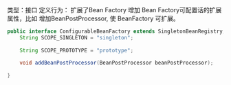 类型：接口
定义行为：
扩展了Bean Factory 增加 Bean Factory可配置话的扩展属性，比如 增加BeanPostProcessor,
使 BeanFactory 可扩展。 

```java
public interface ConfigurableBeanFactory extends SingletonBeanRegistry, HierarchicalBeanFactory {  
    String SCOPE_SINGLETON = "singleton";  
  
    String SCOPE_PROTOTYPE = "prototype";  
  
    void addBeanPostProcessor(BeanPostProcessor beanPostProcessor);  
  
}
```